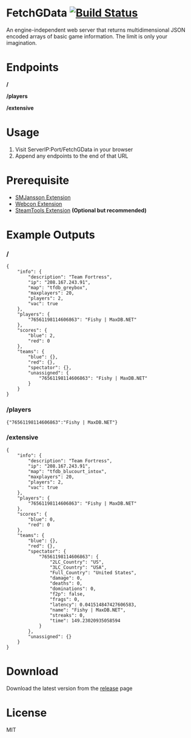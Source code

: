 # FetchGData [![Build Status](https://travis-ci.org/RumbleFrog/FetchGData.svg?branch=master)](https://travis-ci.org/RumbleFrog/FetchGData)
An engine-independent web server that returns multidimensional JSON encoded arrays of basic game information. The limit is only your imagination.

# Endpoints
**/**

**/players**

**/extensive**

# Usage

1. Visit ServerIP:Port/FetchGData in your browser
2. Append any endpoints to the end of that URL

# Prerequisite

- [SMJansson Extension](https://forums.alliedmods.net/showthread.php?t=184604)
- [Webcon Extension](https://builds.limetech.io/?p=webcon)
- [SteamTools Extension](https://builds.limetech.io/?p=steamtools) **(Optional but recommended)**

# Example Outputs

### /

```
{
    "info": {
        "description": "Team Fortress",
        "ip": "208.167.243.91",
        "map": "tfdb_greybox",
        "maxplayers": 20,
        "players": 2,
        "vac": true
    },
    "players": {
        "76561198114606863": "Fishy | MaxDB.NET"
    },
    "scores": {
        "blue": 2,
        "red": 0
    },
    "teams": {
        "blue": {},
        "red": {},
        "spectator": {},
        "unassigned": {
            "76561198114606863": "Fishy | MaxDB.NET"
        }
    }
}
```

### /players

```
{"76561198114606863":"Fishy | MaxDB.NET"}
```

### /extensive

```
{
    "info": {
        "description": "Team Fortress",
        "ip": "208.167.243.91",
        "map": "tfdb_blucourt_intox",
        "maxplayers": 20,
        "players": 2,
        "vac": true
    },
    "players": {
        "76561198114606863": "Fishy | MaxDB.NET"
    },
    "scores": {
        "blue": 0,
        "red": 0
    },
    "teams": {
        "blue": {},
        "red": {},
        "spectator": {
            "76561198114606863": {
                "2LC_Country": "US",
                "3LC_Country": "USA",
                "Full_Country": "United States",
                "damage": 0,
                "deaths": 0,
                "dominations": 0,
                "f2p": false,
                "frags": 0,
                "latency": 0.041514847427606583,
                "name": "Fishy | MaxDB.NET",
                "streaks": 0,
                "time": 149.23020935058594
            }
        },
        "unassigned": {}
    }
}

```

# Download 

Download the latest version from the [release](https://github.com/RumbleFrog/FetchGData/releases) page

# License

MIT

